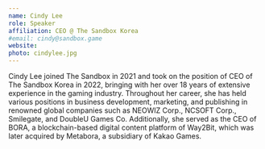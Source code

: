 ```yaml
---
name: Cindy Lee
role: Speaker
affiliation: CEO @ The Sandbox Korea
#email: cindy@sandbox.game
website: 
photo: cindylee.jpg
---
```


Cindy Lee joined The Sandbox in 2021 and took on the position of CEO of The Sandbox Korea in 2022, bringing with her over 18 years of extensive experience in the gaming industry. Throughout her career, she has held various positions in business development, marketing, and publishing in renowned global companies such as NEOWIZ Corp., NCSOFT Corp., Smilegate, and DoubleU Games Co. Additionally, she served as the CEO of BORA, a blockchain-based digital content platform of Way2Bit, which was later acquired by Metabora, a subsidiary of Kakao Games.

